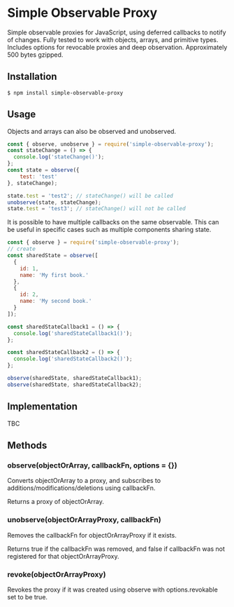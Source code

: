 # Simple Observable Proxy
Simple observable proxies for JavaScript, using deferred callbacks to notify of changes. Fully tested to work with objects, arrays, and primitive types. Includes options for revocable proxies and deep observation. Approximately 500 bytes gzipped.

## Installation

```
$ npm install simple-observable-proxy
```

## Usage

Objects and arrays can also be observed and unobserved.

```js
const { observe, unobserve } = require('simple-observable-proxy');
const stateChange = () => {
  console.log('stateChange()');
};
const state = observe({
	test: 'test'
}, stateChange);

state.test = 'test2'; // stateChange() will be called
unobserve(state, stateChange);
state.test = 'test3'; // stateChange() will not be called
```

It is possible to have multiple callbacks on the same observable. This can be useful in specific cases such as multiple components sharing state.

```js
const { observe } = require('simple-observable-proxy');
// create 
const sharedState = observe([
  {
    id: 1,
    name: 'My first book.'
  },
  {
    id: 2,
    name: 'My second book.'
  }
]);

const sharedStateCallback1 = () => {
  console.log('sharedStateCallback1()');
};

const sharedStateCallback2 = () => {
  console.log('sharedStateCallback2()');
};

observe(sharedState, sharedStateCallback1);
observe(sharedState, sharedStateCallback2);
```

## Implementation

TBC

## Methods

### observe(objectOrArray, callbackFn, options = {})
Converts objectOrArray to a proxy, and subscribes to additions/modifications/deletions using callbackFn.

Returns a proxy of objectOrArray.

### unobserve(objectOrArrayProxy, callbackFn)
Removes the callbackFn for objectOrArrayProxy if it exists.

Returns true if the callbackFn was removed, and false if callbackFn was not registered for that objectOrArrayProxy.

### revoke(objectOrArrayProxy)
Revokes the proxy if it was created using observe with options.revokable set to be true.